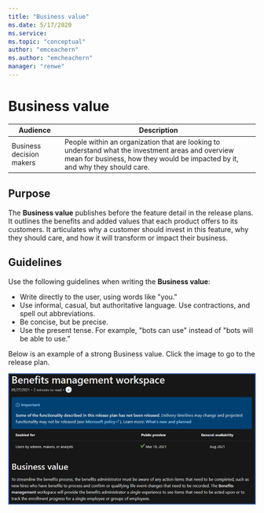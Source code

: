 ```yaml
---
title: "Business value"
ms.date: 5/17/2020
ms.service: 
ms.topic: "conceptual"
author: "emceachern"
ms.author: "emcheachern"
manager: "renwe"
---
```


# Business value

| Audience | Description |
|-------------|------------|
| Business decision makers | People within an organization that are looking to understand what the investment areas and overview mean for business, how they would be impacted by it, and why they should care. |

## Purpose
The **Business value** publishes before the feature detail in the release plans. It outlines the benefits and added values that each product offers to its customers. It articulates why a customer should invest in this feature, why they should care, and how it will transform or impact their business. 

## Guidelines
Use the following guidelines when writing the **Business value**:

* Write directly to the user, using words like "you."
* Use informal, casual, but authoritative language. Use contractions, and spell out abbreviations.
* Be concise, but be precise.
* Use the present tense. For example, "bots can use" instead of "bots will be able to use."

Below is an example of a strong Business value. Click the image to go to the release plan.  

[![Example of a business value](media/businessvalue.png "Example of a business value")](https://docs.microsoft.com/dynamics365-release-plan/2021wave1/human-resources/dynamics365-human-resources/benefits-management-workspace)
